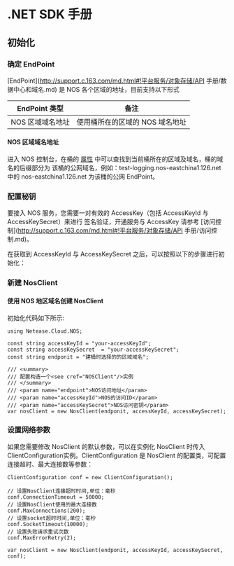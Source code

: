 # .NET SDK 手册

## 初始化

### 确定 EndPoint

[EndPoint](http://support.c.163.com/md.html#!平台服务/对象存储/API 手册/数据中心和域名.md) 是 NOS 各个区域的地址，目前支持以下形式

|  EndPoint 类型   |               备注              |
|------------------|---------------------------------|
| NOS 区域域名地址 | 使用桶所在的区域的 NOS 域名地址 |

#### NOS 区域域名地址

进入 NOS 控制台，在桶的 [属性](http://support.c.163.com/md.html#!平台服务/对象存储/控制台手册/管理存储空间.md) 中可以查找到当前桶所在的区域及域名，桶的域名的后缀部分为 该桶的公网域名，例如：test-logging.nos-eastchina1.126.net 中的 nos-eastchina1.126.net 为该桶的公网 EndPoint。

### 配置秘钥

要接入 NOS 服务，您需要一对有效的 AccessKey（包括 AccessKeyId 与 AccessKeySecret）来进行 签名验证，开通服务与 AccessKey 请参考 [访问控制](http://support.c.163.com/md.html#!平台服务/对象存储/API 手册/访问控制.md)。

在获取到 AccessKeyId 与 AccessKeySecret 之后，可以按照以下的步骤进行初始化：

### 新建 NosClient

#### 使用 NOS 地区域名创建 NosClient

初始化代码如下所示:

    using Netease.Cloud.NOS;
    
    const string accessKeyId = "your-accessKeyId";
    const string accessKeySecret  = "your-accessKeySecret";
    const string endponit = "建桶时选择的的区域域名";
    
    /// <summary>
    /// 配置构造一个<see cref="NOSClient"/>实例
    /// </summary>
    /// <param name="endpoint">NOS访问地址</param>
    /// <param name="accessKeyId">NOS的访问ID</param>
    /// <param name="accessKeySecret">NOS访问密钥</param>
    var nosClient = new NosClient(endponit, accessKeyId, accessKeySecret);

### 设置网络参数

如果您需要修改 NosClient 的默认参数，可以在实例化 NosClient 时传入 ClientConfiguration实例。ClientConfiguration 是 NosClient 的配置类，可配置连接超时、最大连接数等参数：

    ClientConfiguration conf = new ClientConfiguration();
    
    // 设置NosClient连接超时时间,单位：毫秒
    conf.ConnectionTimeout = 50000;
    // 设置NosClient使用的最大连接数
    conf.MaxConnections(200);
    // 设置socket超时时间,单位：毫秒
    conf.SocketTimeout(10000);
    // 设置失败请求重试次数
    conf.MaxErrorRetry(2);
    
    var nosClient = new NosClient(endponit, accessKeyId, accessKeySecret, conf);

